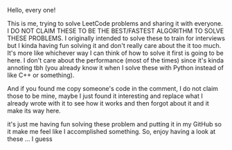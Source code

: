 Hello, every one!

This is me, trying to solve LeetCode problems and sharing it with everyone. I DO NOT CLAIM THESE TO BE THE BEST/FASTEST ALGORITHM TO SOLVE THESE PROBLEMS.
I originally intended to solve these to train for interviews but I kinda having fun solving it and don't really care about the it too much.
It's more like whichever way I can think of how to solve it first is going to be here. I don't care about the performance (most of the times)
since it's kinda annoting tbh (you already know it when I solve these with Python instead of like C++ or something).

And if you found me copy someone's code in the comment, I do not claim those to be mine, maybe I just found it interesting and replace what I already wrote
with it to see how it works and then forgot about it and it make its way here.

it's just me having fun solving these problem and putting it in my GitHub so it make me feel like I accomplished something.
So, enjoy having a look at these ... I guess
